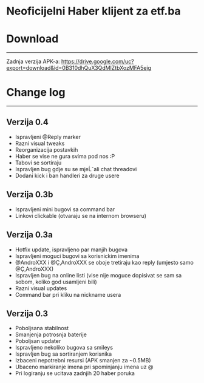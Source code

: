 # Neoficijelni Haber klijent za etf.ba

# Download
---------------------------------------------------
  Zadnja verzija APK-a:
  https://drive.google.com/uc?export=download&id=0B310dhQuX3QdMlZtbXozMFA5ejg


# Change log
---------------------------------------------------
  Verzija 0.4
  ------------------
  - Ispravljeni @Reply marker
  - Razni visual tweaks
  - Reorganizacija postavkih
  - Haber se vise ne gura svima pod nos :P
  - Tabovi se sortiraju 
  - Ispravljen bug gdje su se mjeĹˇali chat threadovi 
  - Dodani kick i ban handleri za druge usere 
  
  
  
  Verzija 0.3b
  ------------------
  - Ispravljeni mini bugovi sa command bar
  - Linkovi clickable (otvaraju se na internom browseru)
  
  
  
  Verzija 0.3a
  ------------------
  - Hotfix update, ispravljeno par manjih bugova
  - Ispravljeni moguci bugovi sa korisnickim imenima
  - @AndroXXX i @Ç‚AndroXXX se oboje tretiraju kao reply (umjesto samo @Ç‚AndroXXX)
  - Ispravljen bug na online listi (vise nije moguce dopisivat se sam sa sobom, koliko god usamljeni bili)
  - Razni visual updates
  - Command bar pri kliku na nickname usera
  
  
  
  Verzija 0.3
  ------------------
  - Poboljsana stabilnost
  - Smanjenja potrosnja baterije
  - Poboljsan updater
  - Ispravljeno nekoliko bugova sa smileys
  - Ispravljen bug sa sortiranjem korisnika
  - Izbaceni nepotrebni resursi (APK smanjen za ~0.5MB)
  - Ubaceno markiranje imena pri spominjanju imena uz @
  - Pri logiranju se ucitava zadnjih 20 haber poruka
